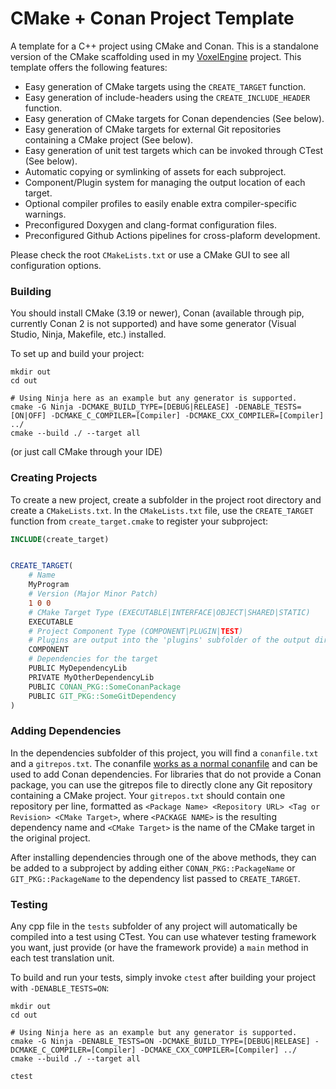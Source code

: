 # CMake + Conan Project Template
A template for a C++ project using CMake and Conan. This is a standalone version of the CMake scaffolding used in my [VoxelEngine](https://github.com/ClawmanCat/VoxelEngine) project.
This template offers the following features:
- Easy generation of CMake targets using the `CREATE_TARGET` function.
- Easy generation of include-headers using the `CREATE_INCLUDE_HEADER` function.
- Easy generation of CMake targets for Conan dependencies (See below).
- Easy generation of CMake targets for external Git repositories containing a CMake project (See below).
- Easy generation of unit test targets which can be invoked through CTest (See below).
- Automatic copying or symlinking of assets for each subproject.
- Component/Plugin system for managing the output location of each target.
- Optional compiler profiles to easily enable extra compiler-specific warnings.
- Preconfigured Doxygen and clang-format configuration files.
- Preconfigured Github Actions pipelines for cross-plaform development.

Please check the root `CMakeLists.txt` or use a CMake GUI to see all configuration options.


### Building
You should install CMake (3.19 or newer), Conan (available through pip, currently Conan 2 is not supported) and have some generator (Visual Studio, Ninja, Makefile, etc.) installed.  

To set up and build your project:
```shell
mkdir out
cd out

# Using Ninja here as an example but any generator is supported.
cmake -G Ninja -DCMAKE_BUILD_TYPE=[DEBUG|RELEASE] -DENABLE_TESTS=[ON|OFF] -DCMAKE_C_COMPILER=[Compiler] -DCMAKE_CXX_COMPILER=[Compiler] ../
cmake --build ./ --target all
```
(or just call CMake through your IDE)


### Creating Projects
To create a new project, create a subfolder in the project root directory and create a `CMakeLists.txt`. In the `CMakeLists.txt` file, use the `CREATE_TARGET` function from `create_target.cmake` to register your subproject:
```cmake
INCLUDE(create_target)


CREATE_TARGET(
    # Name
    MyProgram
    # Version (Major Minor Patch)
    1 0 0
    # CMake Target Type (EXECUTABLE|INTERFACE|OBJECT|SHARED|STATIC)
    EXECUTABLE
    # Project Component Type (COMPONENT|PLUGIN|TEST)
    # Plugins are output into the 'plugins' subfolder of the output directory.
    COMPONENT
    # Dependencies for the target
    PUBLIC MyDependencyLib
    PRIVATE MyOtherDependencyLib
    PUBLIC CONAN_PKG::SomeConanPackage
    PUBLIC GIT_PKG::SomeGitDependency
)
```


### Adding Dependencies
In the dependencies subfolder of this project, you will find a `conanfile.txt` and a `gitrepos.txt`. The conanfile [works as a normal conanfile](https://docs.conan.io/1/reference/conanfile_txt.html) and can be used to add Conan dependencies.
For libraries that do not provide a Conan package, you can use the gitrepos file to directly clone any Git repository containing a CMake project.
Your `gitrepos.txt` should contain one repository per line, formatted as `<Package Name> <Repository URL> <Tag or Revision> <CMake Target>`, where `<PACKAGE NAME>` is the resulting dependency name and `<CMake Target>` is the name of the CMake target in the original project.

After installing dependencies through one of the above methods, they can be added to a subproject by adding either `CONAN_PKG::PackageName` or `GIT_PKG::PackageName` to the dependency list passed to `CREATE_TARGET`. 

### Testing
Any cpp file in the `tests` subfolder of any project will automatically be compiled into a test using CTest.
You can use whatever testing framework you want, just provide (or have the framework provide) a `main` method in each test translation unit.  

To build and run your tests, simply invoke `ctest` after building your project with `-DENABLE_TESTS=ON`:
```shell
mkdir out
cd out

# Using Ninja here as an example but any generator is supported.
cmake -G Ninja -DENABLE_TESTS=ON -DCMAKE_BUILD_TYPE=[DEBUG|RELEASE] -DCMAKE_C_COMPILER=[Compiler] -DCMAKE_CXX_COMPILER=[Compiler] ../
cmake --build ./ --target all

ctest
```
